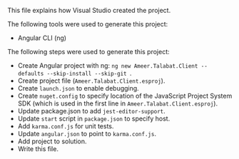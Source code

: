 This file explains how Visual Studio created the project.

The following tools were used to generate this project:
- Angular CLI (ng)

The following steps were used to generate this project:
- Create Angular project with ng: `ng new Ameer.Talabat.Client --defaults --skip-install --skip-git `.
- Create project file (`Ameer.Talabat.Client.esproj`).
- Create `launch.json` to enable debugging.
- Create `nuget.config` to specify location of the JavaScript Project System SDK (which is used in the first line in `Ameer.Talabat.Client.esproj`).
- Update package.json to add `jest-editor-support`.
- Update `start` script in `package.json` to specify host.
- Add `karma.conf.js` for unit tests.
- Update `angular.json` to point to `karma.conf.js`.
- Add project to solution.
- Write this file.
